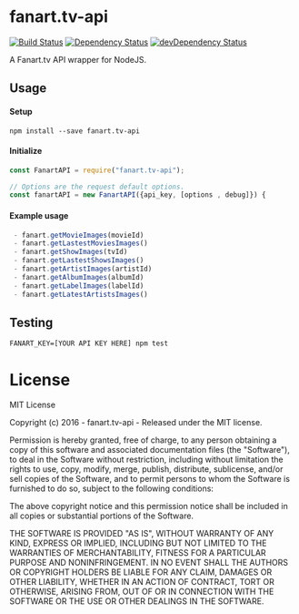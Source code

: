 # fanart.tv-api

[![Build Status](https://travis-ci.org/ChrisAlderson/fanart.tv-api.svg?branch=master)]()
[![Dependency Status](https://david-dm.org/ChrisAlderson/fanart.tv-api.svg)](https://david-dm.org/ChrisAlderson/fanart.tv-api)
[![devDependency Status](https://david-dm.org/ChrisAlderson/fanart.tv-api/dev-status.svg)](https://david-dm.org/ChrisAlderson/fanart.tv-api#info=devDependencies)

A Fanart.tv API wrapper for NodeJS.

## Usage

#### Setup
```
npm install --save fanart.tv-api
```

#### Initialize
```js
const FanartAPI = require("fanart.tv-api");

// Options are the request default options.
const fanartAPI = new FanartAPI({api_key, [options , debug]}) {
```

#### Example usage
```js
 - fanart.getMovieImages(movieId)
 - fanart.getLastestMoviesImages()
 - fanart.getShowImages(tvId)
 - fanart.getLastestShowsImages()
 - fanart.getArtistImages(artistId)
 - fanart.getAlbumImages(albumId)
 - fanart.getLabelImages(labelId)
 - fanart.getLatestArtistsImages()
```

## Testing
```
FANART_KEY=[YOUR API KEY HERE] npm test
```

# License

MIT License

Copyright (c) 2016 - fanart.tv-api - Released under the MIT license.

Permission is hereby granted, free of charge, to any person obtaining a copy
of this software and associated documentation files (the "Software"), to deal
in the Software without restriction, including without limitation the rights
to use, copy, modify, merge, publish, distribute, sublicense, and/or sell
copies of the Software, and to permit persons to whom the Software is
furnished to do so, subject to the following conditions:

The above copyright notice and this permission notice shall be included in all
copies or substantial portions of the Software.

THE SOFTWARE IS PROVIDED "AS IS", WITHOUT WARRANTY OF ANY KIND, EXPRESS OR
IMPLIED, INCLUDING BUT NOT LIMITED TO THE WARRANTIES OF MERCHANTABILITY,
FITNESS FOR A PARTICULAR PURPOSE AND NONINFRINGEMENT. IN NO EVENT SHALL THE
AUTHORS OR COPYRIGHT HOLDERS BE LIABLE FOR ANY CLAIM, DAMAGES OR OTHER
LIABILITY, WHETHER IN AN ACTION OF CONTRACT, TORT OR OTHERWISE, ARISING FROM,
OUT OF OR IN CONNECTION WITH THE SOFTWARE OR THE USE OR OTHER DEALINGS IN THE
SOFTWARE.
